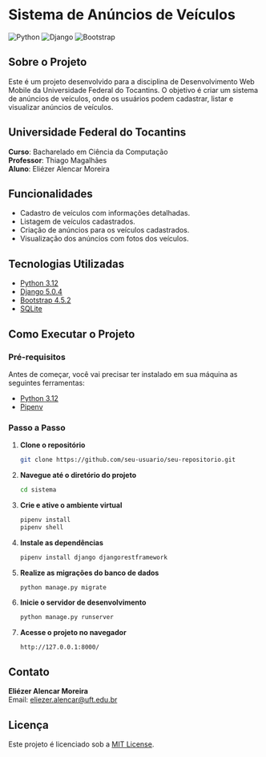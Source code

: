 # Sistema de Anúncios de Veículos

![Python](https://img.shields.io/badge/python-3.12-blue.svg)
![Django](https://img.shields.io/badge/django-5.0.4-green.svg)
![Bootstrap](https://img.shields.io/badge/bootstrap-4.5.2-purple.svg)

## Sobre o Projeto

Este é um projeto desenvolvido para a disciplina de Desenvolvimento Web Mobile da Universidade Federal do Tocantins. O objetivo é criar um sistema de anúncios de veículos, onde os usuários podem cadastrar, listar e visualizar anúncios de veículos.

## Universidade Federal do Tocantins

**Curso**: Bacharelado em Ciência da Computação  
**Professor**: Thiago Magalhães  
**Aluno**: Eliézer Alencar Moreira

## Funcionalidades

- Cadastro de veículos com informações detalhadas.
- Listagem de veículos cadastrados.
- Criação de anúncios para os veículos cadastrados.
- Visualização dos anúncios com fotos dos veículos.

## Tecnologias Utilizadas

- [Python 3.12](https://www.python.org/)
- [Django 5.0.4](https://www.djangoproject.com/)
- [Bootstrap 4.5.2](https://getbootstrap.com/)
- [SQLite](https://www.sqlite.org/)

## Como Executar o Projeto

### Pré-requisitos

Antes de começar, você vai precisar ter instalado em sua máquina as seguintes ferramentas:
- [Python 3.12](https://www.python.org/)
- [Pipenv](https://pipenv.pypa.io/en/latest/)

### Passo a Passo

1. **Clone o repositório**
    ```bash
    git clone https://github.com/seu-usuario/seu-repositorio.git
    ```

2. **Navegue até o diretório do projeto**
    ```bash
    cd sistema
    ```

3. **Crie e ative o ambiente virtual**
    ```bash
    pipenv install
    pipenv shell
    ```

4. **Instale as dependências**
    ```bash
    pipenv install django djangorestframework
    ```

5. **Realize as migrações do banco de dados**
    ```bash
    python manage.py migrate
    ```

6. **Inicie o servidor de desenvolvimento**
    ```bash
    python manage.py runserver
    ```

7. **Acesse o projeto no navegador**
    ```
    http://127.0.0.1:8000/
    ```


## Contato

**Eliézer Alencar Moreira**  
Email: [eliezer.alencar@uft.edu.br](mailto:alencar.eliezer@mail.uft.edu.br)

## Licença

Este projeto é licenciado sob a [MIT License](LICENSE).
